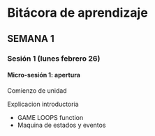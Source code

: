 # Bitácora de aprendizaje


## SEMANA 1

### Sesión 1 (lunes febrero 26)

#### Micro-sesión 1: apertura

Comienzo de unidad


Explicacion introductoria 
- GAME LOOPS function
- Maquina de estados y eventos
